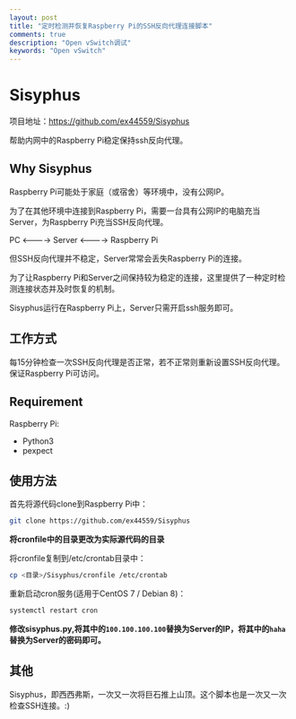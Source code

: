 ```yaml
---
layout: post
title: "定时检测并恢复Raspberry Pi的SSH反向代理连接脚本"
comments: true
description: "Open vSwitch调试"
keywords: "Open vSwitch"
---
```

# Sisyphus

项目地址：https://github.com/ex44559/Sisyphus

帮助内网中的Raspberry Pi稳定保持ssh反向代理。

## Why Sisyphus

Raspberry Pi可能处于家庭（或宿舍）等环境中，没有公网IP。

为了在其他环境中连接到Raspberry Pi，需要一台具有公网IP的电脑充当Server，为Raspberry Pi充当SSH反向代理。

PC <----> Server <----> Raspberry Pi

但SSH反向代理并不稳定，Server常常会丢失Raspberry Pi的连接。

为了让Raspberry Pi和Server之间保持较为稳定的连接，这里提供了一种定时检测连接状态并及时恢复的机制。

Sisyphus运行在Raspberry Pi上，Server只需开启ssh服务即可。

## 工作方式

每15分钟检查一次SSH反向代理是否正常，若不正常则重新设置SSH反向代理。保证Raspberry Pi可访问。

## Requirement

Raspberry Pi:

- Python3
- pexpect

## 使用方法

首先将源代码clone到Raspberry Pi中：

```bash
git clone https://github.com/ex44559/Sisyphus
```

**将cronfile中的目录更改为实际源代码的目录**

将cronfile复制到/etc/crontab目录中：

```bash
cp <目录>/Sisyphus/cronfile /etc/crontab
```

重新启动cron服务(适用于CentOS 7 / Debian 8)：

```bash
systemctl restart cron
```

**修改sisyphus.py,将其中的```100.100.100.100```替换为Server的IP，将其中的```haha```替换为Server的密码即可。**

## 其他

Sisyphus，即西西弗斯，一次又一次将巨石推上山顶。这个脚本也是一次又一次检查SSH连接。:)